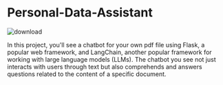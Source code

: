 # Personal-Data-Assistant
![download](https://github.com/AlkatrazFromMajula/Personal-Data-Assistant/assets/61757792/435de9b9-454e-4ed5-af69-7298e935feb9)

In this project, you'll see a chatbot for your own pdf file using Flask, a popular web framework, and LangChain, another popular framework for working with large language models (LLMs). The chatbot you see not just interacts with users through text but also comprehends and answers questions related to the content of a specific document.
